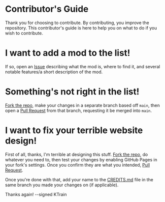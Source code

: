 # Contributor's Guide
Thank you for choosing to contribute. By contributing, you improve the repository.
This contributor's guide is here to help you on what to do if you wish to contribute.
# I want to add a mod to the list!
If so, open an [Issue](https://github.com/KTrain5169/SkyBlockModList/issues) describing what the mod is, where to find it, and several notable features/a short description of the mod.
# Something's not right in the list!
[Fork the repo](https://github.com/KTrain5169/SkyBlockModList/fork), make your changes in a separate branch based off `main`, then open a [Pull Request](https://github.com/KTrain5169/SkyBlockModList/pulls) from that branch, requesting it be merged into `main`.
# I want to fix your terrible website design!
First of all, thanks, I'm terrible at designing this stuff.
[Fork the repo](https://github.com/KTrain5169/SkyBlockModList/fork), do whatever you need to, then test your changes by enabling GitHub Pages in your fork's settings. Once you confirm they are what you intended, [Pull Request](https://github.com/KTrain5169/SkyBlockModList/pulls).

Once you're done with that, add your name to the [CREDITS.md](./CREDITS.md) file in the same branch you made your changes on (if applicable).

Thanks again! --signed KTrain
